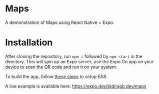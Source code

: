 # Maps
A demonstration of Maps using React Native + Expo.

# Installation
After cloning the repository, run `npm i` followed by `npm start` in the directory. This will spin up an Expo server, use the Expo Go app on your device to scan the QR code and run it on your system.

To build the app, follow [these steps](https://docs.expo.dev/build/setup/) to setup EAS.

A live example is available here: https://expo.dev/@diragb.dev/maps
